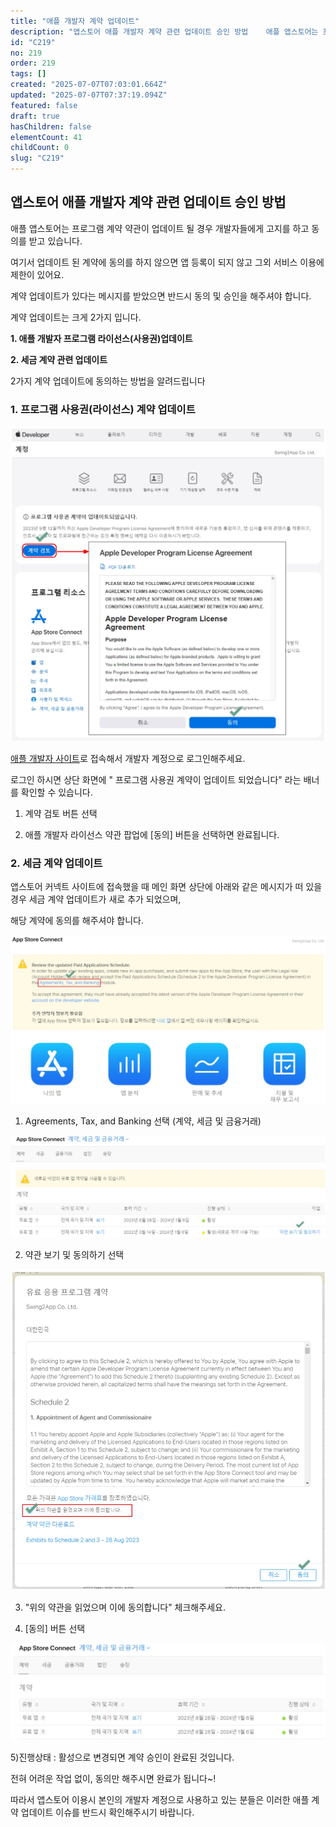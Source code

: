 ```yaml
---
title: "애플 개발자 계약 업데이트"
description: "앱스토어 애플 개발자 계약 관련 업데이트 승인 방법    애플 앱스토어는 프로그램 계약 약관이 업데이트 될 경우 개발자들에게 고지를 하고 동의를 받고 있습니다.  여기서 업데이트 된 계약에 동의를 하지 않으면 앱 등록이 되지 않고 그외 서비스 이용에 제한이 있어요..."
id: "C219"
no: 219
order: 219
tags: []
created: "2025-07-07T07:03:01.664Z"
updated: "2025-07-07T07:37:19.094Z"
featured: false
draft: true
hasChildren: false
elementCount: 41
childCount: 0
slug: "C219"
---
```


## 앱스토어 애플 개발자 계약 관련 업데이트 승인 방법



애플 앱스토어는 프로그램 계약 약관이 업데이트 될 경우 개발자들에게 고지를 하고 동의를 받고 있습니다.

여기서 업데이트 된 계약에 동의를 하지 않으면 앱 등록이 되지 않고 그외 서비스 이용에 제한이 있어요.

계약 업데이트가 있다는 메시지를 받았으면 반드시 동의 및 승인을 해주셔야 합니다.



계약 업데이트는 크게 2가지 입니다.

**1. 애플 개발자 프로그램 라이선스(사용권)업데이트**

**2. 세금 계약 관련 업데이트**



2가지 계약 업데이트에 동의하는 방법을 알려드립니다



### 1. 프로그램 사용권(라이선스) 계약 업데이트



![file](/images/96e7e2e32a74d957b7db82a985e3fa74.jpg)

[애플 개발자 사이트](https://developer.apple.com/)로 접속해서 개발자 계정으로 로그인해주세요.

로그인 하시면 상단 화면에 " 프로그램 사용권 계약이 업데이트 되었습니다" 라는 배너를 확인할 수 있습니다.

1) 계약 검토 버튼 선택

2) 애플 개발자 라이선스 약관 팝업에 [동의] 버튼을 선택하면 완료됩니다.



### 2. 세금 계약 업데이트



앱스토어 커넥트 사이트에 접속했을 때 메인 화면 상단에 아래와 같은 메시지가 떠 있을 경우 세금 계약 업데이트가 새로 추가 되었으며,

해당 계약에 동의를 해주셔야 합니다.

![file](/images/edcb599ff5706c7fc4768ea3a946047f.jpg)

1) Agreements, Tax, and Banking 선택 (계약, 세금 및 금융거래)



![file](/images/d8f248efb559cd5cb28c4119687be76e.jpg)

2) 약관 보기 및 동의하기 선택



![file](/images/d9f7c7ff82191016331b5509990deb5c.jpg)

3) "위의 약관을 읽었으며 이에 동의합니다" 체크해주세요.

4) [동의] 버튼 선택



![file](/images/455cc91d9284e463f9eb89c7b473f72f.jpg)

5)진행상태 : 활성으로 변경되면 계약 승인이 완료된 것입니다.



전혀 어려운 작업 없이, 동의만 해주시면 완료가 됩니다~!

따라서 앱스토어 이용시 본인의 개발자 계정으로 사용하고 있는 분들은 이러한 애플 계약 업데이트 이슈를 반드시 확인해주시기 바랍니다.

